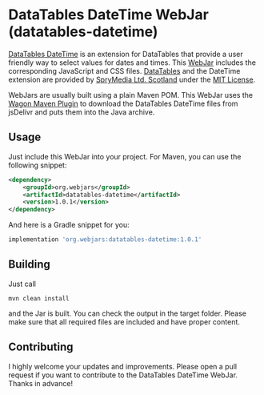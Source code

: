 # DataTables DateTime WebJar (datatables-datetime)

[DataTables DateTime](https://github.com/DataTables/DateTime) is an extension for DataTables that
provide a user friendly way to select values for dates and times. This [WebJar](https://webjars.org) includes the
corresponding JavaScript and CSS files. [DataTables](https://datatables.net/) and the DateTime extension
are provided by [SpryMedia Ltd. Scotland](https://sprymedia.co.uk/) under the
[MIT License](https://github.com/DataTables/DateTime/blob/master/license.txt).

WebJars are usually built using a plain Maven POM. This WebJar uses the
[Wagon Maven Plugin](https://www.mojohaus.org/wagon-maven-plugin/) to download the DataTables DateTime files from
jsDelivr and puts them into the Java archive.

## Usage

Just include this WebJar into your project. For Maven, you can use the following snippet:

```xml
<dependency>
    <groupId>org.webjars</groupId>
    <artifactId>datatables-datetime</artifactId>
    <version>1.0.1</version>
</dependency>
```

And here is a Gradle snippet for you:

```groovy
implementation 'org.webjars:datatables-datetime:1.0.1'
```

## Building

Just call

    mvn clean install

and the Jar is built. You can check the output in the target folder. Please make sure that all
required files are included and have proper content.

## Contributing

I highly welcome your updates and improvements. Please open a pull request if you want to contribute
to the DataTables DateTime WebJar. Thanks in advance!
